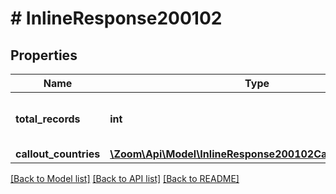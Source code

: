 # # InlineResponse200102

## Properties

Name | Type | Description | Notes
------------ | ------------- | ------------- | -------------
**total_records** | **int** | The total number of records returned. | [optional] 
**callout_countries** | [**\Zoom\Api\Model\InlineResponse200102CalloutCountries[]**](InlineResponse200102CalloutCountries.md) |  | [optional] 

[[Back to Model list]](../../README.md#documentation-for-models) [[Back to API list]](../../README.md#documentation-for-api-endpoints) [[Back to README]](../../README.md)


